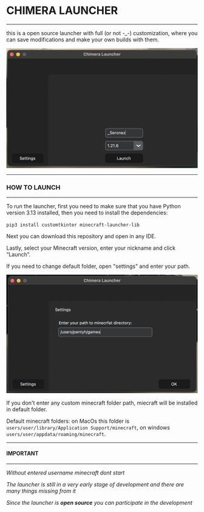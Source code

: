 # CHIMERA LAUNCHER
___


this is a open source launcher with full (or not -_-) customization, where 
you can save modifications and make your own builds with them.



![launcher screenshoot](https://github.com/seronezP/chimera/blob/master/src/images/chimeralauncher.png)

___

### HOW TO LAUNCH

___

To run the launcher, first you need to make sure that you have Python version 3.13 installed, then you need to install the dependencies:

`pip3 install customtkinter minecraft-launcher-lib `

Next you can download this repository and open in any IDE. 
  
Lastly, select your Minecraft version, enter your nickname and click “Launch”.

If you need to change default folder, open "settings" and enter your path.

![settings screenshoot](https://github.com/seronezP/chimera/blob/master/src/images/settingsofchimera.png)

If you don't enter any custom minecraft folder path, miecraft will be installed in default folder. 

Default minecraft folders: on MacOs this folder is `users/user/library/Application Support/minecraft`, on windows `users/user/appdata/roaming/minecraft`.


___
#### IMPORTANT
___

_Without entered username minecraft dont start_

_The launcher is still in a very early stage of development and there are many things missing from it_

_Since the launcher is **open source** you can participate in the development_
